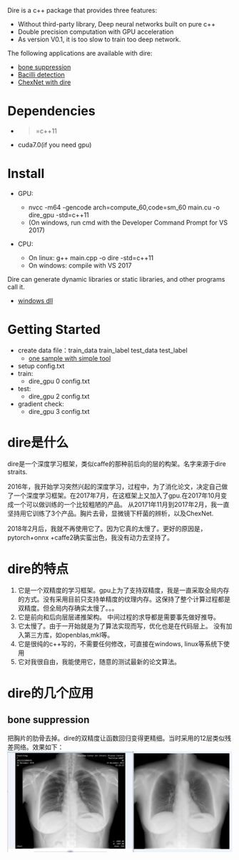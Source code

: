
Dire is a c++ package that provides three  features:

* Without third-party library,  Deep neural networks built on  pure c++ 
* Double precision  computation  with  GPU acceleration
* As version V0.1, it is too slow to train too deep network.

The following applications are available with dire:
* [bone suppression](https://github.com/qjchen1972/dire/blob/master/bone%20suppression/README.md)
* [Bacilli detection](https://github.com/qjchen1972/dire/blob/master/Bacilli%20detection/README.md)
* [ChexNet with dire ](https://github.com/qjchen1972/dire/blob/master/ChexNet/README.md)



Dependencies
====
* >=c++11
* cuda7.0(if you need gpu)


Install
===
* GPU:
   * nvcc -m64 -gencode arch=compute_60,code=sm_60 main.cu -o dire_gpu -std=c++11
   * (On windows, run cmd with the Developer Command Prompt for VS 2017)

* CPU:
   * On linux:     g++ main.cpp -o dire -std=c++11
   * On windows:   compile with VS 2017

Dire can generate dynamic libraries or static libraries, and other programs call it.
* [windows dll](https://github.com/qjchen1972/dire/blob/master/dll/README.md)



Getting Started
====

* create data file：train_data  train_label  test_data test_label
    * [one sample with simple tool](https://github.com/qjchen1972/dire/blob/master/data_tool/README.md)
* setup config.txt
* train:
    * dire_gpu 0 config.txt
* test:
    * dire_gpu 2 config.txt
* gradient check:
    * dire_gpu 3 config.txt
    

dire是什么
====

   dire是一个深度学习框架，类似caffe的那种前后向的层的构架。名字来源于dire straits.
   
   2016年，我开始学习突然兴起的深度学习，过程中，为了消化论文，决定自己做了一个深度学习框架。在2017年7月，在这框架上又加入了gpu.在2017年10月变成一个可以做训练的一个比较粗陋的产品。 从20171年11月到2017年2月，我一直坚持用它训练了3个产品。胸片去骨，显微镜下杆菌的辨析，以及ChexNet.
   
   2018年2月后，我就不再使用它了。因为它真的太慢了。更好的原因是，pytorch+onnx +caffe2确实蛮出色，我没有动力去坚持了。

dire的特点
===
  
  1. 它是一个双精度的学习框架。gpu上为了支持双精度，我是一直采取全局内存的方式。没有采用目前只支持单精度的纹理内存。这保持了整个计算过程都是双精度。但全局内存确实太慢了。。。
  2. 它是前向和后向层层递推架构。 中间过程的求导都是需要事先做好推导。
  3. 它太慢了。由于一开始就是为了算法实现而写，优化也是在代码层上。 没有加入第三方库，如openblas,mkl等。
  4. 它是很纯的c++写的，不需要任何修改，可直接在windows, linux等系统下使用
  5. 它对我很自由，我能使用它，随意的测试最新的论文算法。
   
 
dire的几个应用
=====

bone suppression
-------
把胸片的肋骨去掉。dire的双精度让函数回归变得更精细。当时采用的12层类似残差网络。效果如下：
![](https://github.com/qjchen1972/dire/blob/master/img/bone_test.png)
